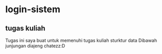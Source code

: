 # login-sistem
## tugas kuliah
Tugas ini saya buat untuk memenuhi tugas kuliah sturktur data 
Dibawah junjungan diajeng chatezz:D
